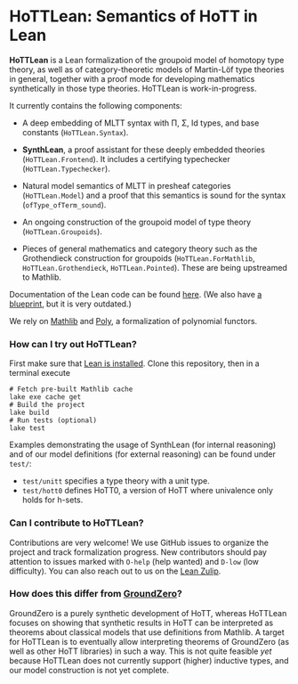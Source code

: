 # **HoTTLean**: Semantics of HoTT in Lean

**HoTTLean** is a Lean formalization of the groupoid model of homotopy type theory,
as well as of category-theoretic models of Martin-Löf type theories in general,
together with a proof mode for developing mathematics synthetically in those type theories.
HoTTLean is work-in-progress.

It currently contains the following components:
- A deep embedding of MLTT syntax with Π, Σ, Id types, and base constants (`HoTTLean.Syntax`).
- **SynthLean**, a proof assistant for these deeply embedded theories
  (`HoTTLean.Frontend`).
  It includes a certifying typechecker (`HoTTLean.Typechecker`).
- Natural model semantics of MLTT in presheaf categories (`HoTTLean.Model`)
  and a proof that this semantics is sound for the syntax (`ofType_ofTerm_sound`).

- An ongoing construction of the groupoid model of type theory (`HoTTLean.Groupoids`).
- Pieces of general mathematics and category theory
  such as the Grothendieck construction for groupoids
  (`HoTTLean.ForMathlib`, `HoTTLean.Grothendieck`, `HoTTLean.Pointed`).
  These are being upstreamed to Mathlib.

Documentation of the Lean code can be found
[here](https://sinhp.github.io/HoTTLean/docs/).
(We also have [a blueprint](https://sinhp.github.io/HoTTLean/),
but it is very outdated.)

We rely on [Mathlib](https://github.com/leanprover-community/mathlib4)
and [Poly](https://github.com/sinhp/Poly/),
a formalization of polynomial functors.

### How can I try out HoTTLean?

First make sure that [Lean is installed](https://lean-lang.org/install/).
Clone this repository,
then in a terminal execute

```shell
# Fetch pre-built Mathlib cache
lake exe cache get
# Build the project
lake build
# Run tests (optional)
lake test
```

Examples demonstrating the usage of SynthLean (for internal reasoning)
and of our model definitions (for external reasoning)
can be found under `test/`:
- `test/unitt` specifies a type theory with a unit type.
- `test/hott0` defines HoTT0,
  a version of HoTT where univalence only holds for h-sets.

### Can I contribute to HoTTLean?

Contributions are very welcome!
We use GitHub issues to organize the project and track formalization progress.
New contributors should pay attention to issues marked with `O-help` (help wanted)
and `D-low` (low difficulty).
You can also reach out to us on the [Lean Zulip](https://leanprover.zulipchat.com/).

### How does this differ from [GroundZero](https://github.com/rzrn/ground_zero/)?

GroundZero is a purely synthetic development of HoTT,
whereas HoTTLean focuses on showing that synthetic results in HoTT
can be interpreted as theorems about classical models that use definitions from Mathlib.
A target for HoTTLean is to eventually allow interpreting theorems of GroundZero
(as well as other HoTT libraries)
in such a way.
This is not quite feasible _yet_
because HoTTLean does not currently support (higher) inductive types,
and our model construction is not yet complete.
